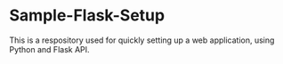 # Sample-Flask-Setup
This is a respository used for quickly setting up a web application, using Python and Flask API.
